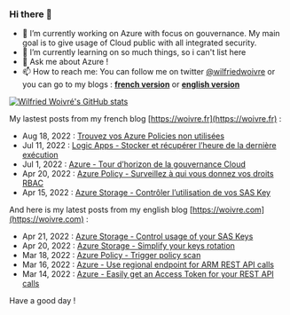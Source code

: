 ### Hi there 👋

- 🔭 I’m currently working on Azure with focus on gouvernance. My main goal is to give usage of Cloud public with all integrated security.
- 🌱 I’m currently learning on so much things, so i can't list here
- 💬 Ask me about Azure !
- 📫 How to reach me: You can follow me on twitter [@wilfriedwoivre](https://twitter.com/wilfriedwoivre) or you can go to my blogs : **[french version](https://woivre.fr)** or **[english version](https://woivre.com)**

[![Wilfried Woivré's GitHub stats](https://github-readme-stats.vercel.app/api?username=wilfriedwoivre&count_private=true&theme=tokyonight)](#)

My lastest posts from my french blog [https://woivre.fr](https://woivre.fr) :

<!-- FRENCH-BLOG-POST-LIST:START -->
 - Aug 18, 2022 : [Trouvez vos Azure Policies non utilisées](https://woivre.fr/blog/2022/08/trouvez-vos-azure-policies-non-utilisees)
 - Jul 11, 2022 : [Logic Apps - Stocker et récupérer l’heure de la dernière exécution](https://woivre.fr/blog/2022/07/logic-apps-stocker-et-recuperer-lheure-de-la-derniere-execution)
 - Jul 1, 2022 : [Azure - Tour d’horizon de la gouvernance Cloud](https://woivre.fr/blog/2022/07/azure-tour-dhorizon-de-la-gouvernance-cloud)
 - Apr 20, 2022 : [Azure Policy - Surveillez à qui vous donnez vos droits RBAC](https://woivre.fr/blog/2022/04/azure-policy-surveillez-a-qui-vous-donnez-vos-droits-rbac)
 - Apr 15, 2022 : [Azure Storage - Contrôler l’utilisation de vos SAS Key](https://woivre.fr/blog/2022/04/azure-storage-controler-lutilisation-de-vos-sas-key)<!-- FRENCH-BLOG-POST-LIST:END -->

And here is my latest posts from my english blog [https://woivre.com](https://woivre.com) :

<!-- ENGLISH-BLOG-POST-LIST:START -->
 - Apr 21, 2022 : [Azure Storage - Control usage of your SAS Keys](https://woivre.com/blog/2022/04/azure-storage-control-usage-of-your-sas-keys)
 - Apr 20, 2022 : [Azure Storage - Simplify your keys rotation](https://woivre.com/blog/2022/04/azure-storage-simplify-your-keys-rotation)
 - Mar 18, 2022 : [Azure Policy - Trigger policy scan](https://woivre.com/blog/2022/03/azure-policy-trigger-policy-scan)
 - Mar 16, 2022 : [Azure - Use regional endpoint for ARM REST API calls](https://woivre.com/blog/2022/03/azure-use-regional-endpoint-for-arm-rest-api-calls)
 - Mar 14, 2022 : [Azure - Easily get an Access Token for your REST API calls](https://woivre.com/blog/2022/03/azure-easily-get-an-access-token-for-your-rest-api-calls)<!-- ENGLISH-BLOG-POST-LIST:END -->

Have a good day !
